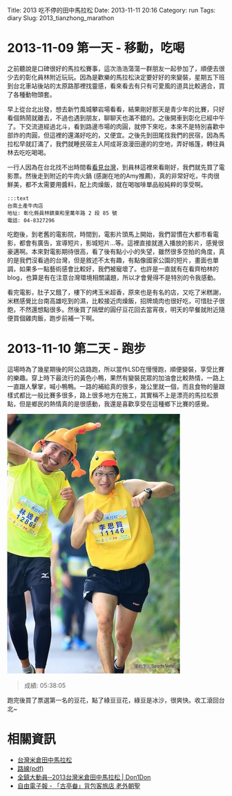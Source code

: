 Title: 2013 吃不停的田中馬拉松
Date: 2013-11-11 20:16
Category: run
Tags: diary
Slug: 2013_tianzhong_marathon


# 2013-11-09 第一天 - 移動，吃喝
之前聽說是口碑很好的馬拉松賽事，這次浩浩蕩蕩一群朋友一起參加了，順便去很少去的彰化員林附近玩玩。因為是歡樂的馬拉松決定要好好的來變裝，星期五下班到台北車站後站的太原路那裡找靈感，看來看去有只有可愛風的道具比較適合，買了各種動物頭套。

早上從台北出發，想去新竹風城攀岩場看看，結果剛好那天是青少年的比賽，只好看個熱鬧就離去，不過也遇到朋友，聊聊天也滿不錯的。之後開車到彰化已經中午了。下交流道經過北斗，看到路邊市場的肉圓，就停下來吃，本來不是特別喜歡中部炸的肉圓，但這裡的還滿好吃的，又便宜。之後先到田尾找我們的民宿，因為馬拉松早就訂滿了，我們就睡民宿主人阿成哥浪漫田邊的的空地，弄好帳篷，轉往員林去吃吃喝喝。

一行人因為在台北找不出時間看[看見台灣](http://www.atmovies.com.tw/movie/fbtw46649993/)，到員林這裡來看剛好，我們就先買了電影票。然後走到附近的牛肉火鍋 (感謝在地的Amy推薦)，真的非常好吃，牛肉很鮮美，都不太需要用醬料，配上肉燥飯，就在喝咖啡單品般純粹的享受啊。

    :::text
    台南土產牛肉店
    地址: 彰化縣員林鎮東和里萬年路 2 段 85 號
    電話: 04-8327296

吃飽後，到老舊的電影院，時間到，電影片頭馬上開始，我們習慣在大都市看電影，都會有廣告，宣導短片，影城短片...等。這裡直接就進入播放的影片，感覺很豪邁啊。本來對電影期待很高，看了後有點小小的失望，雖然很多空拍的角度，真的是我們沒看過的台灣，但是敘述不太有趣，有點像國家公園的短片，畫面也單調，如果多一點藝術感會比較好，我們被寵壞了。也許是一直就有在看齊柏林的blog，也算是有在注意台灣環境相關議題，所以才會覺得不是特別的令我感動。

看完電影，肚子又餓了，樓下的烤玉米超香，原來也是有名的店，又吃了米糕謝，米糕感覺比台南高雄吃到的濕，比較接近肉燥飯，招牌燒肉也很好吃，可惜肚子很飽，不然還想點很多。然後買了隔壁的圓仔豆花回去當宵夜，明天的早餐就附近隨便買個雞肉飯，跑步前補一下啊。

# 2013-11-10 第二天 - 跑步
這場時為了幾星期後的阿公店路跑，所以當作LSD在慢慢跑，順便變裝，享受比賽的樂趣。穿上時下最流行的黃色小鴨，果然有變裝民眾的加油會比較熱情，一路上一直跟人擊掌，喊小鴨鴨。一路的補給真的很多，幾公里就一個，而且食物的量跟樣式都比一般比賽多很多，路上很多地方在施工，其實稱不上是漂亮的馬拉松景點，但是鄉民的熱情真的是很感動，我還是喜歡享受在這種鄉下比賽的感覺。

![ ](/images/2013-11-10_tianzhong_marathon/tn_IMI5136.JPG)

> 成績: 05:38:05

跑完後買了票選第一名的豆花，點了綠豆豆花，綠豆是冰沙，很爽快。收工滾回台北~

# 相關資訊

* [台灣米倉田中馬拉松](http://www.tienchun.gov.tw/marathon/index.php?i=1)
* [路線(pdf)](http://www.tienchun.gov.tw/ufiles/marathon/cont_f1030061000946.pdf)
* [全鎮大動員─2013台灣米倉田中馬拉松 | Don1Don](http://www.don1don.com/archives/17261)
* [自由電子報 - 「古亭畚」背包客旅店 老外朝聖](http://www.libertytimes.com.tw/2013/new/may/22/today-center10.htm)
